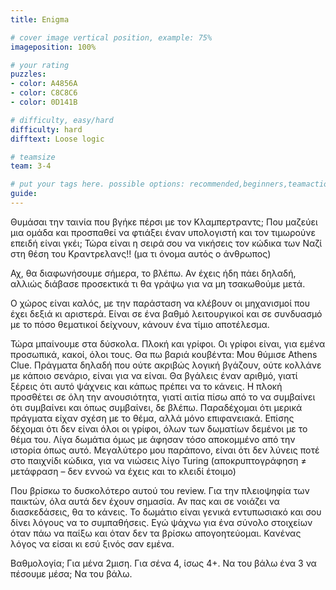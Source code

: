 ```yaml
---
title: Enigma

# cover image vertical position, example: 75%
imageposition: 100%

# your rating
puzzles:
- color: A4856A
- color: C8C8C6
- color: 0D141B

# difficulty, easy/hard
difficulty: hard
difftext: Loose logic

# teamsize
team: 3-4

# put your tags here. possible options: recommended,beginners,teamaction
guide:
---
```


Θυμάσαι την ταινία που βγήκε πέρσι με τον Κλαμπερτραντς; Που μαζεύει μια ομάδα και προσπαθεί να φτιάξει έναν υπολογιστή και τον τιμωρούνε επειδή είναι γκέι;  Τώρα είναι η σειρά σου να νικήσεις τον κώδικα των Ναζί στη θέση του
Κραντρελανς!! (μα τι όνομα αυτός ο άνθρωπος)

Αχ, θα διαφωνήσουμε σήμερα, το βλέπω. Αν έχεις ήδη πάει δηλαδή, αλλιώς διάβασε προσεκτικά τι θα γράψω για να μη τσακωθούμε μετά.

Ο χώρος είναι καλός, με την παράσταση να κλέβουν οι μηχανισμοί που έχει δεξιά κι αριστερά. Είναι σε ένα βαθμό λειτουργικοί και σε συνδυασμό με το πόσο θεματικοί δείχνουν, κάνουν ένα τίμιο αποτέλεσμα.

Τώρα μπαίνουμε στα δύσκολα. Πλοκή και γρίφοι. Οι γρίφοι είναι, για εμένα προσωπικά, κακοί, όλοι τους. Θα πω βαριά κουβέντα: Μου θύμισε Athens Clue. Πράγματα δηλαδή που ούτε ακριβώς λογική βγάζουν, ούτε κολλάνε με κάποιο σενάριο,
 είναι για να είναι. Θα βγάλεις έναν αριθμό, γιατί ξέρεις ότι αυτό ψάχνεις και κάπως πρέπει να το κάνεις. Η πλοκή προσθέτει σε όλη την ανουσιότητα,  γιατί αιτία πίσω από το να συμβαίνει ότι συμβαίνει και όπως συμβαίνει, δε βλέπω.
 Παραδέχομαι ότι μερικά πράγματα είχαν σχέση με το θέμα, αλλά μόνο επιφανειακά. Επίσης δέχομαι ότι δεν είναι όλοι οι γρίφοι, όλων των δωματίων δεμένοι με το θέμα του. Λίγα δωμάτια όμως με άφησαν τόσο αποκομμένο από την ιστορία
 όπως αυτό. Μεγαλύτερο μου παράπονο, είναι ότι δεν λύνεις ποτέ στο παιχνίδι κώδικα, για να νιώσεις λίγο Turing (αποκρυπτογράφηση ≠ μετάφραση – δεν εννοώ να έχεις και το κλειδί έτοιμο)


Που βρίσκω το δυσκολότερο αυτού του review. Για την πλειοψηφία των παικτών, όλα αυτά δεν έχουν σημασία. Αν πας και σε νοιάζει να διασκεδάσεις, θα το κάνεις. Το δωμάτιο είναι γενικά εντυπωσιακό και σου δίνει λόγους να το συμπαθήσεις.
 Εγώ ψάχνω για ένα σύνολο στοιχείων όταν πάω να παίξω και όταν δεν τα βρίσκω απογοητεύομαι. Κανένας λόγος να είσαι κι εσύ ξινός σαν εμένα.

 Βαθμολογία; Για μένα 2μιση. Για σένα 4, ίσως 4+. Να του βάλω ένα 3 να πέσουμε μέσα; Να του βάλω.
